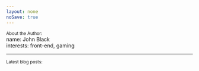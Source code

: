 ```yaml
---
layout: none
noSave: true
---
```


<small>About the Author:</small><br />
name: John Black<br />
interests: front-end, gaming

---

<small>Latest blog posts:</small><br />
